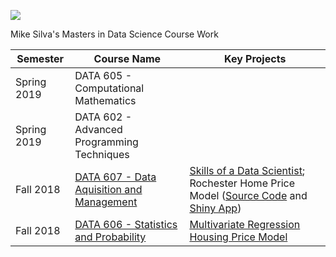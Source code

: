 ![](https://sps.cuny.edu/sites/all/themes/cuny/assets/img/header_logo.png)

Mike Silva's Masters in Data Science Course Work

| Semester    | Course Name | Key Projects |
| ----------- | ----------- | ------------ |
| Spring 2019 | DATA 605 - Computational Mathematics |              |
| Spring 2019 | DATA 602 - Advanced Programming Techniques |              |
| Fall 2018 | [DATA 607 - Data Aquisition and Management](https://github.com/mikeasilva/CUNY-SPS/tree/master/DATA607) | [Skills of a Data Scientist](https://github.com/mikeasilva/data-scientist-skills);   Rochester Home Price Model ([Source Code](https://github.com/mikeasilva/CUNY-SPS/tree/master/DATA607/Final-Project) and [Shiny App](https://mikesilva.shinyapps.io/Rochester-Housing-Sale-Price/)) |
| Fall 2018 | [DATA 606 - Statistics and Probability](https://github.com/mikeasilva/CUNY-SPS/tree/master/DATA606) | [Multivariate Regression Housing Price Model](https://rpubs.com/mikesilva/DATA-606-Final-Project) |
